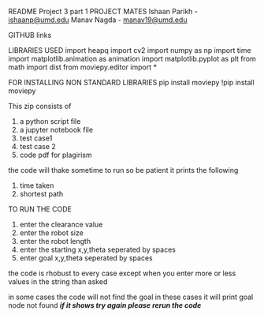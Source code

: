 README 
Project 3 part 1 
PROJECT MATES
Ishaan Parikh - ishaanp@umd.edu
Manav Nagda - manav19@umd.edu

GITHUB links



LIBRARIES USED
import heapq 
import cv2
import numpy as np
import time
import matplotlib.animation as animation
import matplotlib.pyplot as plt
from math import dist
from moviepy.editor import *

FOR INSTALLING NON STANDARD LIBRARIES
pip install moviepy
!pip install moviepy

This zip consists of 
1. a python script file
2. a jupyter notebook file
3. test case1 
4. test case 2
5. code pdf for plagirism

the code will thake sometime to run so be patient
it prints the following
1. time taken
2. shortest path

TO RUN THE CODE
1. enter the clearance value
2. enter the robot size
3. enter the robot length
4. enter the starting x,y,theta seperated by spaces
5. enter goal x,y,theta seperated by spaces

the code is rhobust to every case except when you enter more or less values in the string than asked

in some cases the code will not find the goal
in these cases it will print goal node not found
***if it shows try again please rerun the code***

